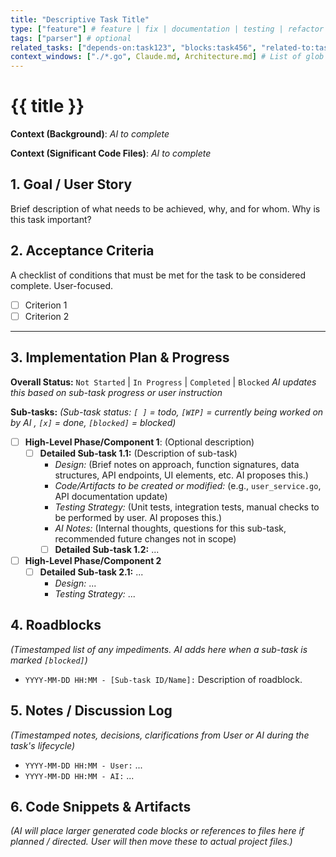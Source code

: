 ```yaml
---
title: "Descriptive Task Title"
type: ["feature"] # feature | fix | documentation | testing | refactor | chore
tags: ["parser"] # optional
related_tasks: ["depends-on:task123", "blocks:task456", "related-to:task789"] # Optional with relationship type
context_windows: ["./*.go", Claude.md, Architecture.md] # List of glob patterns useful to build the context window required for this task
---
```


# {{ title }}

**Context (Background)**:
*AI to complete*

**Context (Significant Code Files)**:
*AI to complete*

## 1. Goal / User Story

Brief description of what needs to be achieved, why, and for whom. Why is this task important?

## 2. Acceptance Criteria

A checklist of conditions that must be met for the task to be considered complete. User-focused.

- [ ] Criterion 1
- [ ] Criterion 2

---
## 3. Implementation Plan & Progress

**Overall Status:** `Not Started` | `In Progress` | `Completed` | `Blocked`
*AI updates this based on sub-task progress or user instruction*

**Sub-tasks:**
*(Sub-task status: `[ ]` = todo, `[WIP]` = currently being worked on by AI , `[x]` = done, `[blocked]` = blocked)*

- [ ] **High-Level Phase/Component 1**: (Optional description)
  - [ ] **Detailed Sub-task 1.1:** (Description of sub-task)
    - *Design:* (Brief notes on approach, function signatures, data structures, API endpoints, UI elements, etc. AI proposes this.)
    - *Code/Artifacts to be created or modified:* (e.g., `user_service.go`, API documentation update)
    - *Testing Strategy:* (Unit tests, integration tests, manual checks to be performed by user. AI proposes this.)
    - *AI Notes:* (Internal thoughts, questions for this sub-task, recommended future changes not in scope)
    - [ ] **Detailed Sub-task 1.2:** ...
- [ ] **High-Level Phase/Component 2**
  - [ ] **Detailed Sub-task 2.1:** ...
    - *Design:* ...
    - *Testing Strategy:* ...

## 4. Roadblocks

*(Timestamped list of any impediments. AI adds here when a sub-task is marked `[blocked]`)*
- `YYYY-MM-DD HH:MM - [Sub-task ID/Name]:` Description of roadblock.

## 5. Notes / Discussion Log

*(Timestamped notes, decisions, clarifications from User or AI during the task's lifecycle)*
- `YYYY-MM-DD HH:MM - User:` ...
- `YYYY-MM-DD HH:MM - AI:` ...

## 6. Code Snippets & Artifacts 

*(AI will place larger generated code blocks or references to files here if planned / directed. User will then move these to actual project files.)*
